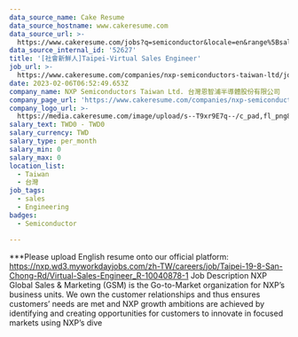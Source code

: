 ```yaml
---
data_source_name: Cake Resume
data_source_hostname: www.cakeresume.com
data_source_url: >-
  https://www.cakeresume.com/jobs?q=semiconductor&locale=en&range%5Bsalary_range%5D%5Bmin%5D=1000000
data_source_internal_id: '52627'
title: '[社會新鮮人]Taipei-Virtual Sales Engineer'
job_url: >-
  https://www.cakeresume.com/companies/nxp-semiconductors-taiwan-ltd/jobs/social-freshman-taipei-virtual-sales-engineer
date: 2023-02-06T06:52:49.653Z
company_name: NXP Semiconductors Taiwan Ltd. 台灣恩智浦半導體股份有限公司
company_page_url: 'https://www.cakeresume.com/companies/nxp-semiconductors-taiwan-ltd'
company_logo_url: >-
  https://media.cakeresume.com/image/upload/s--T9xr9E7q--/c_pad,fl_png8,h_200,w_200/v1663810571/njydjcvtmonqkyn2xv6w.png
salary_text: TWD0 - TWD0
salary_currency: TWD
salary_type: per_month
salary_min: 0
salary_max: 0
location_list:
  - Taiwan
  - 台灣
job_tags:
  - sales
  - Engineering
badges:
  - Semiconductor

---
```


***Please upload English resume onto our official platform: https://nxp.wd3.myworkdayjobs.com/zh-TW/careers/job/Taipei-19-8-San-Chong-Rd/Virtual-Sales-Engineer_R-10040878-1 Job Description NXP Global Sales & Marketing (GSM) is the Go-to-Market organization for NXP’s business units. We own the customer relationships and thus ensures customers’ needs are met and NXP growth ambitions are achieved by identifying and creating opportunities for customers to innovate in focused markets using NXP’s dive